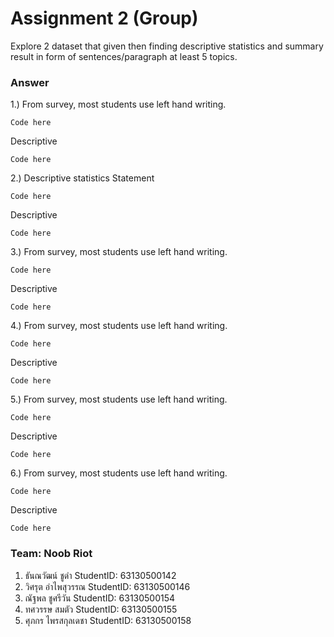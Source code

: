 # Assignment 2 (Group)
Explore 2 dataset that given then finding descriptive statistics and summary result in form of sentences/paragraph at least 5 topics.

### Answer

1.) From survey, most students use left hand writing.
```{R}
Code here
```
Descriptive
```{R}
Code here
```

2.) Descriptive statistics Statement
```{R}
Code here
```
Descriptive
```{R}
Code here
```

3.) From survey, most students use left hand writing.
```{R}
Code here
```
Descriptive
```{R}
Code here
```

4.) From survey, most students use left hand writing.
```{R}
Code here
```
Descriptive
```{R}
Code here
```

5.) From survey, most students use left hand writing.
```{R}
Code here
```
Descriptive
```{R}
Code here
```

6.) From survey, most students use left hand writing.
```{R}
Code here
```
Descriptive
```{R}
Code here
```


### Team: Noob Riot

1. ธันณวัฒน์ ชูดำ     StudentID: 63130500142
2. วิศรุต อำไพสุวรรณ     StudentID: 63130500146
3. ณัฐพล ชูศรีวัน     StudentID: 63130500154
4. ทศวรรษ สมตัว     StudentID: 63130500155
5. ศุภกร ไพรสกุลเดชา     StudentID: 63130500158

